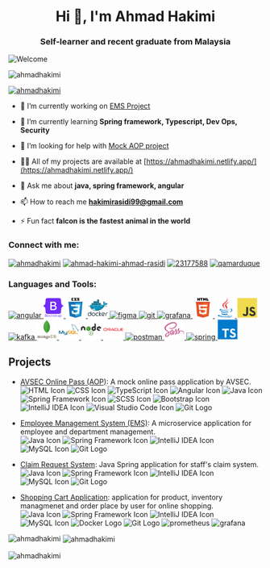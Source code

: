 <h1 align="center">Hi 👋, I'm Ahmad Hakimi</h1>
<h3 align="center">Self-learner and recent graduate from Malaysia</h3>

![Welcome](https://www.icegif.com/wp-content/uploads/icegif-1787.gif)

<p align="left"> <img src="https://komarev.com/ghpvc/?username=ahmadhakimi&label=Profile%20views&color=0e75b6&style=flat" alt="ahmadhakimi" /> </p>

<p align="left"> <a href="https://github.com/ryo-ma/github-profile-trophy"><img src="https://github-profile-trophy.vercel.app/?username=ahmadhakimi" alt="ahmadhakimi" /></a> </p>

- 🔭 I’m currently working on [EMS Project](https://github.com/ahmadhakimi/microservice-ems-springboot)

- 🌱 I’m currently learning **Spring framework, Typescript, Dev Ops, Security**

- 🤝 I’m looking for help with [Mock AOP project](https://github.com/ahmadhakimi/Mock-AOP-Website)

- 👨‍💻 All of my projects are available at [https://ahmadhakimi.netlify.app/](https://ahmadhakimi.netlify.app/)

- 💬 Ask me about **java, spring framework, angular**

- 📫 How to reach me **hakimirasidi99@gmail.com**

- ⚡ Fun fact **falcon is the fastest animal in the world**

<h3 align="left">Connect with me:</h3>
<p align="left">
<a href="https://codepen.io/ahmadhakimi" target="blank"><img align="center" src="https://raw.githubusercontent.com/rahuldkjain/github-profile-readme-generator/master/src/images/icons/Social/codepen.svg" alt="ahmadhakimi" height="30" width="40" /></a>
<a href="https://linkedin.com/in/ahmad-hakimi-ahmad-rasidi" target="blank"><img align="center" src="https://raw.githubusercontent.com/rahuldkjain/github-profile-readme-generator/master/src/images/icons/Social/linked-in-alt.svg" alt="ahmad-hakimi-ahmad-rasidi" height="30" width="40" /></a>
<a href="https://stackoverflow.com/users/23177588" target="blank"><img align="center" src="https://raw.githubusercontent.com/rahuldkjain/github-profile-readme-generator/master/src/images/icons/Social/stack-overflow.svg" alt="23177588" height="30" width="40" /></a>
<a href="https://discord.gg/qamarduque" target="blank"><img align="center" src="https://raw.githubusercontent.com/rahuldkjain/github-profile-readme-generator/master/src/images/icons/Social/discord.svg" alt="qamarduque" height="30" width="40" /></a>
</p>

<h3 align="left">Languages and Tools:</h3>
<p align="left"> <a href="https://angular.io" target="_blank" rel="noreferrer"> <img src="https://angular.io/assets/images/logos/angular/angular.svg" alt="angular" width="40" height="40"/> </a> <a href="https://getbootstrap.com" target="_blank" rel="noreferrer"> <img src="https://raw.githubusercontent.com/devicons/devicon/master/icons/bootstrap/bootstrap-plain-wordmark.svg" alt="bootstrap" width="40" height="40"/> </a> <a href="https://www.w3schools.com/css/" target="_blank" rel="noreferrer"> <img src="https://raw.githubusercontent.com/devicons/devicon/master/icons/css3/css3-original-wordmark.svg" alt="css3" width="40" height="40"/> </a> <a href="https://www.docker.com/" target="_blank" rel="noreferrer"> <img src="https://raw.githubusercontent.com/devicons/devicon/master/icons/docker/docker-original-wordmark.svg" alt="docker" width="40" height="40"/> </a> <a href="https://www.figma.com/" target="_blank" rel="noreferrer"> <img src="https://www.vectorlogo.zone/logos/figma/figma-icon.svg" alt="figma" width="40" height="40"/> </a> <a href="https://git-scm.com/" target="_blank" rel="noreferrer"> <img src="https://www.vectorlogo.zone/logos/git-scm/git-scm-icon.svg" alt="git" width="40" height="40"/> </a> <a href="https://grafana.com" target="_blank" rel="noreferrer"> <img src="https://www.vectorlogo.zone/logos/grafana/grafana-icon.svg" alt="grafana" width="40" height="40"/> </a> <a href="https://www.w3.org/html/" target="_blank" rel="noreferrer"> <img src="https://raw.githubusercontent.com/devicons/devicon/master/icons/html5/html5-original-wordmark.svg" alt="html5" width="40" height="40"/> </a> <a href="https://www.java.com" target="_blank" rel="noreferrer"> <img src="https://raw.githubusercontent.com/devicons/devicon/master/icons/java/java-original.svg" alt="java" width="40" height="40"/> </a> <a href="https://developer.mozilla.org/en-US/docs/Web/JavaScript" target="_blank" rel="noreferrer"> <img src="https://raw.githubusercontent.com/devicons/devicon/master/icons/javascript/javascript-original.svg" alt="javascript" width="40" height="40"/> </a> <a href="https://kafka.apache.org/" target="_blank" rel="noreferrer"> <img src="https://www.vectorlogo.zone/logos/apache_kafka/apache_kafka-icon.svg" alt="kafka" width="40" height="40"/> </a> <a href="https://www.mongodb.com/" target="_blank" rel="noreferrer"> <img src="https://raw.githubusercontent.com/devicons/devicon/master/icons/mongodb/mongodb-original-wordmark.svg" alt="mongodb" width="40" height="40"/> </a> <a href="https://www.mysql.com/" target="_blank" rel="noreferrer"> <img src="https://raw.githubusercontent.com/devicons/devicon/master/icons/mysql/mysql-original-wordmark.svg" alt="mysql" width="40" height="40"/> </a> <a href="https://nodejs.org" target="_blank" rel="noreferrer"> <img src="https://raw.githubusercontent.com/devicons/devicon/master/icons/nodejs/nodejs-original-wordmark.svg" alt="nodejs" width="40" height="40"/> </a> <a href="https://www.oracle.com/" target="_blank" rel="noreferrer"> <img src="https://raw.githubusercontent.com/devicons/devicon/master/icons/oracle/oracle-original.svg" alt="oracle" width="40" height="40"/> </a> <a href="https://postman.com" target="_blank" rel="noreferrer"> <img src="https://www.vectorlogo.zone/logos/getpostman/getpostman-icon.svg" alt="postman" width="40" height="40"/> </a> <a href="https://sass-lang.com" target="_blank" rel="noreferrer"> <img src="https://raw.githubusercontent.com/devicons/devicon/master/icons/sass/sass-original.svg" alt="sass" width="40" height="40"/> </a> <a href="https://spring.io/" target="_blank" rel="noreferrer"> <img src="https://www.vectorlogo.zone/logos/springio/springio-icon.svg" alt="spring" width="40" height="40"/> </a> <a href="https://www.typescriptlang.org/" target="_blank" rel="noreferrer"> <img src="https://raw.githubusercontent.com/devicons/devicon/master/icons/typescript/typescript-original.svg" alt="typescript" width="40" height="40"/> </a> </p>

## Projects

- [AVSEC Online Pass (AOP)](https://github.com/ahmadhakimi/Mock-AOP-Website): A mock online pass application by AVSEC.<br>
  ![HTML Icon](https://img.icons8.com/color/20/000000/html-5.png) ![CSS Icon](https://img.icons8.com/color/20/000000/css3.png) ![TypeScript Icon](https://img.icons8.com/color/20/000000/typescript.png) ![Angular Icon](https://img.icons8.com/color/20/000000/angularjs.png) ![Java Icon](https://img.icons8.com/color/20/000000/java-coffee-cup-logo.png) ![Spring Framework Icon](https://img.icons8.com/color/20/000000/spring-logo.png) ![SCSS Icon](https://img.icons8.com/color/20/000000/sass.png) ![Bootstrap Icon](https://img.icons8.com/color/20/000000/bootstrap.png) ![IntelliJ IDEA Icon](https://img.icons8.com/color/20/000000/intellij-idea.png) ![Visual Studio Code Icon](https://img.icons8.com/color/20/000000/visual-studio-code-2019.png) ![Git Logo](https://img.icons8.com/color/20/000000/git.png)

- [Employee Management System (EMS)](https://github.com/ahmadhakimi/microservice-ems-springboot): A microservice application for employee and department management.<br>
  ![Java Icon](https://img.icons8.com/color/20/000000/java-coffee-cup-logo.png) ![Spring Framework Icon](https://img.icons8.com/color/20/000000/spring-logo.png) ![IntelliJ IDEA Icon](https://img.icons8.com/color/20/000000/intellij-idea.png) ![MySQL Icon](https://img.icons8.com/color/20/000000/mysql-logo.png) ![Git Logo](https://img.icons8.com/color/20/000000/git.png)

- [Claim Request System](https://github.com/ahmadhakimi/claim-request-system): Java Spring application for staff's claim system.<br>
  ![Java Icon](https://img.icons8.com/color/20/000000/java-coffee-cup-logo.png) ![Spring Framework Icon](https://img.icons8.com/color/20/000000/spring-logo.png) ![IntelliJ IDEA Icon](https://img.icons8.com/color/20/000000/intellij-idea.png) ![MySQL Icon](https://img.icons8.com/color/20/000000/mysql-logo.png) ![Git Logo](https://img.icons8.com/color/20/000000/git.png)

- [Shopping Cart Application](https://github.com/ahmadhakimi/shopping-cart-microservice): application for product, inventory managmenet and order place by user for online shopping.<br>
  ![Java Icon](https://img.icons8.com/color/20/000000/java-coffee-cup-logo.png) ![Spring Framework Icon](https://img.icons8.com/color/20/000000/spring-logo.png) ![IntelliJ IDEA Icon](https://img.icons8.com/color/20/000000/intellij-idea.png) ![MySQL Icon](https://img.icons8.com/color/20/000000/mysql-logo.png) ![Docker Logo](https://img.icons8.com/color/20/000000/docker.png) ![Git Logo](https://img.icons8.com/color/20/000000/git.png) ![prometheus](https://img.icons8.com/color/20/000000/prometheus-app.png) ![grafana](https://img.icons8.com/color/20/000000/grafana.png)

<p><img align="left" src="https://github-readme-stats.vercel.app/api/top-langs?username=ahmadhakimi&show_icons=true&locale=en&layout=compact" alt="ahmadhakimi" /></p>

<p>&nbsp;<img align="center" src="https://github-readme-stats.vercel.app/api?username=ahmadhakimi&show_icons=true&locale=en" alt="ahmadhakimi" /></p>

<p><img align="center" src="https://github-readme-streak-stats.herokuapp.com/?user=ahmadhakimi&" alt="ahmadhakimi" /></p>
